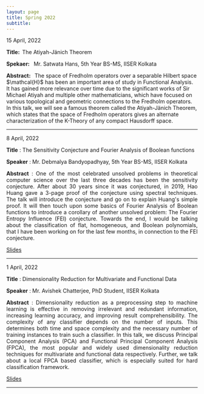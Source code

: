 ```yaml
---
layout: page
title: Spring 2022 
subtitle: 
---
```


<style>
    @media only screen and (min-width: 865px) {
        .row {
            margin-right: -100px;
            margin-left: -100px;
        }
    }
</style>



<div id="AtyiahJanichTheorem">
    <p>15 April, 2022</p>
    <p><strong>Title: &nbsp;</strong>The Atiyah-Jänich Theorem</p>
    <p>
        <strong>Spekaer: &nbsp;</strong> Mr. Satwata Hans, 5th Year BS-MS, IISER Kolkata
    </p>
    <p class="text-justify">
        <strong>Abstract: &nbsp;</strong> The space of Fredholm operators over a separable Hilbert space $\mathcal{H}$ has been an important area of study in Functional Analysis. It has gained more relevance over time due to the significant works of Sir Michael Atiyah and multiple other mathematicians, which have focused on various topological and geometric connections to the Fredholm operators. In this talk, we will see a famous theorem called the Atiyah-Jänich Theorem, which states that the space of Fredholm operators gives an alternate characterization of the K-Theory of any compact Hausdorff space.
    </p>
</div>

---

8 April, 2022

**Title** : The Sensitivity Conjecture and Fourier Analysis of Boolean functions

**Speaker** : Mr. Debmalya Bandyopadhyay, 5th Year BS-MS, IISER Kolkata

<p style="text-align:justify">
    <strong>Abstract</strong> : One of the most celebrated unsolved problems in theoretical computer science over the last three decades has been the sensitivity conjecture. After about 30 years since it was conjectured, in 2019, Hao Huang gave a 3-page proof of the conjecture using spectral techniques. The talk will introduce the conjecture and go on to explain Huang's simple proof. It will then touch upon some basics of Fourier Analysis of Boolean functions to introduce a corollary of another unsolved problem: The Fourier Entropy Influence (FEI) conjecture. Towards the end, I would be talking about the classification of flat, homogeneous, and Boolean polynomials, that I have been working on for the last few months, in connection to the FEI conjecture. 
</p>

<p>
    <a href="/assets/slides/GSS_Talk_Debmalya.pdf" target = "_blank">Slides</a>
</p>


---

1 April, 2022

**Title** : Dimensionality Reduction for Multivariate and Functional Data

**Speaker** : Mr. Avishek Chatterjee, PhD Student, IISER Kolkata

<p style="text-align:justify">
    <strong>Abstract</strong> : Dimensionality reduction as a preprocessing step to machine learning is effective in removing irrelevant and redundant information, increasing learning accuracy, and improving result comprehensibility. The complexity of any classifier depends on the number of inputs. This determines both time and space complexity and the necessary number of training instances to train such a classifier. In this talk, we discuss Principal Component Analysis (PCA) and Functional Principal Component Analysis (FPCA), the most popular and widely used dimensionality reduction techniques for multivariate and functional data respectively. Further, we talk about a local FPCA based classifier, which is especially suited for hard classification framework. 
</p>

<p>
    <a href="" target = "_blank">Slides</a>
</p>

---


